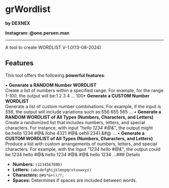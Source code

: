 # grWordlist
**by DEXNEX**

**Instagram: @one.persen.man**
_______
A tool to create WORDLIST
V-1.0(13-08-2024)

## Features

This tool offers the following **powerful features**:

• **Generate a RANDOM Number WORDLIST**  
   Create a list of numbers within a specified range. For example, for the range *1-100*, the output will be:1 2 3 4 ... 100• **Generate a CUSTOM Number WORDLIST**  
Generate a list of custom number combinations. For example, if the input is *556*, the output will include variations such as:556 655 565 ...
• **Generate a RANDOM WORDLIST of All Types (Numbers, Characters, and Letters)**  
Create a randomized list that includes numbers, letters, and special characters. For instance, with input *"hello 1234 #@&"*, the output might be:hello 1234 #@& llohe 4321 #@& oehll 2341 &#@ ...
• **Generate a CUSTOM WORDLIST of All Types (Numbers, Characters, and Letters)**  
Produce a list with custom arrangements of numbers, letters, and special characters. For example, with the input *"1234 hello #@&"*, the output could be:1234 hello #@& hello 1234 #@& #@& hello 1234 ...### Details

- **Numbers:** `(1234567890)`
- **Letters:** `(abcdefghijklmopqrstuvwxyz)`
- **Characters:** `@#$*&+()/?;`
- **Spaces:** Determines if spaces are included between words.

